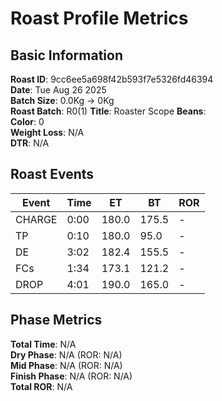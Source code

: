 # Roast Profile Metrics

## Basic Information
**Roast ID**: 9cc6ee5a698f42b593f7e5326fd46394  
**Date**: Tue Aug 26 2025  
**Batch Size**: 0.0Kg → 0Kg  
**Roast Batch**: R0(1)
**Title**: Roaster Scope
**Beans**:   
**Color**: 0  
**Weight Loss**: N/A  
**DTR**: N/A  

## Roast Events

| Event | Time | ET | BT | ROR |
|-------|------|----|----|-----|
| CHARGE | 0:00 | 180.0 | 175.5 | - |
| TP | 0:10 | 180.0 | 95.0 | - |
| DE | 3:02 | 182.4 | 155.5 | - |
| FCs | 1:34 | 173.1 | 121.2 | - |
| DROP | 4:01 | 190.0 | 165.0 | - |

## Phase Metrics
**Total Time**: N/A  
**Dry Phase**: N/A (ROR: N/A)  
**Mid Phase**: N/A (ROR: N/A)  
**Finish Phase**: N/A (ROR: N/A)  
**Total ROR**: N/A  
